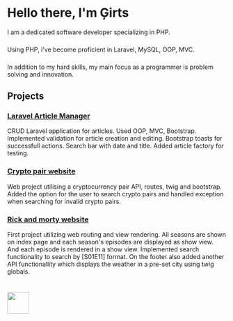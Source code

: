 # Hello there, I'm Ģirts

I am a dedicated software developer specializing in PHP.
###
Using PHP, i've become proficient in Laravel, MySQL, OOP, MVC.
###
In addition to my hard skills, my main focus as a programmer is problem solving and innovation.

## Projects

### [Laravel Article Manager](https://github.com/GirtsFreimanis/Laravel-Article-Manager/tree/master)

CRUD Laravel application for articles. Used OOP, MVC, Bootstrap. Implemented validation for article creation and editing. Bootstrap toasts for successfull actions. Search bar with date and title. Added article factory for testing.

### [Crypto pair website](https://github.com/GirtsFreimanis/Crypto-page)

Web project utilising a cryptocurrency pair API, routes, twig and bootstrap. Added the option for the user to search crypto pairs and handled exception when searching for invalid crypto pairs.

### [Rick and morty website](https://github.com/GirtsFreimanis/Rick-n-Mort-Web)

First project utilizing web routing and view rendering. All seasons are shown on index page and each season's episodes are displayed as show view. And each episode is rendered in a show view. Implemented search functionality to search by [S01E11] format. On the footer also added another API functionallity which displays the weather in a pre-set city using twig globals.
#
<a href="https://www.linkedin.com/in/%C4%A3irts-freimanis/">
<img src="https://upload.wikimedia.org/wikipedia/commons/thumb/c/ca/LinkedIn_logo_initials.png/480px-LinkedIn_logo_initials.png" width="50">
</a>
